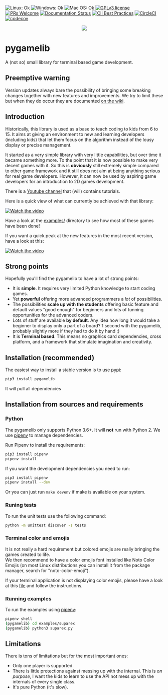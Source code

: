 ![Linux: Ok](https://img.shields.io/badge/Linux-Ok-green.svg "Linux: Ok")
![Windows: Ok](https://img.shields.io/badge/Windows-Ok-green.svg "Windows: Ok")
![Mac OS: Ok](https://img.shields.io/badge/Mac%20OS-Ok-green.svg "Mac OS: Ok")
[![GPLv3 license](https://img.shields.io/badge/License-GPLv3-blue.svg)](https://www.gnu.org/licenses/gpl-3.0.txt)
[![PRs Welcome](https://img.shields.io/badge/PRs-welcome-brightgreen.svg)](http://makeapullrequest.com)
[![Documentation Status](https://readthedocs.org/projects/pygamelib/badge/?version=latest)](https://pygamelib.readthedocs.io/en/latest/?badge=latest)
[![CII Best Practices](https://bestpractices.coreinfrastructure.org/projects/2849/badge)](https://bestpractices.coreinfrastructure.org/projects/2849)
[![CircleCI](https://circleci.com/gh/pygamelib/pygamelib.svg?style=svg)](https://circleci.com/gh/pygamelib/pygamelib)
[![codecov](https://codecov.io/gh/pygamelib/pygamelib/branch/master/graph/badge.svg)](https://codecov.io/gh/pygamelib/pygamelib)

<p align="center">
  <img src="https://raw.githubusercontent.com/pygamelib/pygamelib/master/images/pygamelib-logo.png">
</p>

# pygamelib
A (not so) small library for terminal based game development.

## Preemptive warning

Version updates always bare the possibility of bringing some breaking changes together with new features and improvements. We try to limit these but when they do occur they are documented [on the wiki](https://github.com/pygamelib/pygamelib/wiki#migration-notes).

## Introduction

Historically, this library is used as a base to teach coding to kids from 6 to 15.
It aims at giving an environment to new and learning developers (including kids) that let them focus on the algorithm instead of the lousy display or precise management.

It started as a very simple library with very little capabilities, but over time it became something more. To the point that it is now possible to make very decent games with it.
So this is **obviously** still extremely simple compared to other game framework and it still does not aim at being anything serious for real game developers.
However, it can now be used by aspiring game developers for an introduction to 2D games development.

There is a [Youtube channel](https://www.youtube.com/channel/UCT_SxIlKaD6MM7JlQKelpgw) that (will) contains tutorials.

Here is a quick view of what can currently be achieved with that library:

[![Watch the video](https://img.youtube.com/vi/9l18dhJ-kJE/hqdefault.jpg)](https://youtu.be/9l18dhJ-kJE)

Have a look at the [examples/](examples/suparex/) directory to see how most of these games have been done!

If you want a quick peak at the new features in the most recent version, have a look at this:

[![Watch the video](https://img.youtube.com/vi/AyzSMH5msU4/hqdefault.jpg)](https://youtu.be/AyzSMH5msU4)

## Strong points

Hopefully you'll find the pygamelib to have a lot of strong points:
 * It is **simple**. It requires very limited Python knowledge to start coding games.
 * Yet **powerful** offering more advanced programmers a *lot* of possibilities.
 * The possibilities **scale up with the students** offering basic feature and default values "good enough" for beginners and lots of tunning opportunities for the advanced coders.
 * Lots of stuff are available **by default**. Any idea how long it would take a beginner to display only a part of a board? 1 second with the pygamelib, probably slightly more if they had to do it by hand ;)
 * It is **Terminal based**. This means no graphics card dependencies, cross platform, and a framework that stimulate imagination and creativity.

## Installation (recommended)

The easiest way to install a stable version is to use [pypi](https://pypi.org/project/pygamelib/):

```bash
pip3 install pygamelib
```

It will pull all dependencies 

## Installation from sources and requirements

### Python

The pygamelib only supports Python 3.6+. It will **not** run with Python 2.
We use [pipenv](https://github.com/pypa/pipenv) to manage dependencies.

Run Pipenv to install the requirements:

```bash
pip3 install pipenv
pipenv install
```

If you want the development dependencies you need to run:
```bash
pip3 install pipenv
pipenv install --dev
```

Or you can just run ```make devenv``` if make is available on your system.

### Runing tests 

To run the unit tests use the following command:

```bash
python -m unittest discover -s tests
```

### Terminal color and emojis

It is not really a hard requirement but colored emojis are really bringing the games created to life.  
We then recommend to have a color emojis font installed like Noto Color Emojis (on most Linux distributions you can install it from the package manager, search for "noto-color-emoji").

If your terminal application is not displaying color emojis, please have a look at this [file](https://gist.github.com/IgnoredAmbience/7c99b6cf9a8b73c9312a71d1209d9bbb) and follow the instructions.

### Running examples

To run the examples using [pipenv](https://github.com/pypa/pipenv):

```bash
pipenv shell
(pygamelib) cd examples/suparex
(pygamelib) python3 suparex.py
```

## Limitations

There is tons of limitations but for the most important ones: 
* Only one player is supported.
* There is little protections against messing up with the internal. This is *on purpose*, I want the kids to learn to use the API not mess up with the internals of every single class.
* It's pure Python (it's slow).
